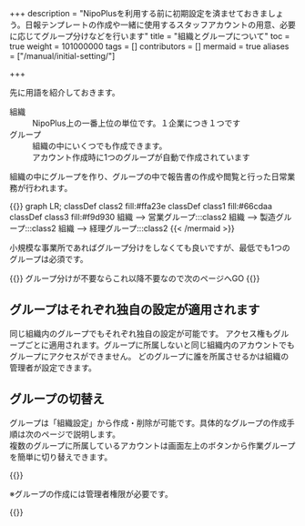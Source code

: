 +++
description = "NipoPlusを利用する前に初期設定を済ませておきましょう。日報テンプレートの作成や一緒に使用するスタッフアカウントの用意、必要に応じてグループ分けなどを行います"
title = "組織とグループについて"
toc = true
weight = 101000000
tags = []
contributors = []
mermaid = true
aliases = ["/manual/initial-setting/"]

+++


先に用語を紹介しておきます。


<dl>
<dt>組織</dt>
<dd>NipoPlus上の一番上位の単位です。１企業につき１つです</dd>
<dt>グループ</dt>
<dd>組織の中にいくつでも作成できます。<br>アカウント作成時に1つのグループが自動で作成されています</dd>
</dl>

組織の中にグループを作り、グループの中で報告書の作成や閲覧と行った日常業務が行われます。


{{<mermaid align="center">}}
graph LR;
  classDef class2 fill:#ffa23e
  classDef class1 fill:#66cdaa
  classDef class3 fill:#f9d930
  組織 --> 営業グループ:::class2
  組織 --> 製造グループ:::class2
  組織 --> 経理グループ:::class2
{{< /mermaid >}}

小規模な事業所であればグループ分けをしなくても良いですが、最低でも1つのグループは必須です。


{{<alice pos="right" icon="ok">}}
グループ分けが不要ならこれ以降不要なので次のページへGO
{{</alice>}}

## グループはそれぞれ独自の設定が適用されます

同じ組織内のグループでもそれぞれ独自の設定が可能です。
アクセス権もグループごとに適用されます。グループに所属しないと同じ組織内のアカウントでもグループにアクセスができません。
どのグループに誰を所属させるかは組織の管理者が設定できます。


## グループの切替え

グループは「組織設定」から作成・削除が可能です。具体的なグループの作成手順は次のページで説明します。  
複数のグループに所属しているアカウントは画面左上のボタンから作業グループを簡単に切り替えできます。


{{<icatch filename="switch" msg="グループの切替は 画面左上から操作" title="作業グループの切り替え" fontsize="30px" alice="ok" >}}

※グループの作成には管理者権限が必要です。


{{<nextBlog>}}
